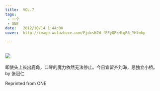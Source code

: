 ```yaml
---
title:	VOL.7
tags:
 - 一个
 - ONE
date:	2012/10/14 1:44:00
cover:	http://image.wufazhuce.com/FjdxsHJW-fPFyQPkHtgR6_YHfmhp

---
```

![](http://image.wufazhuce.com/FjdxsHJW-fPFyQPkHtgR6_YHfmhp)
---

即使头上长出鹿角，口琴的魔力依然无法停止。今日宜留齐刘海，忌独立小桥。by 张冠仁
 
Reprinted from ONE
